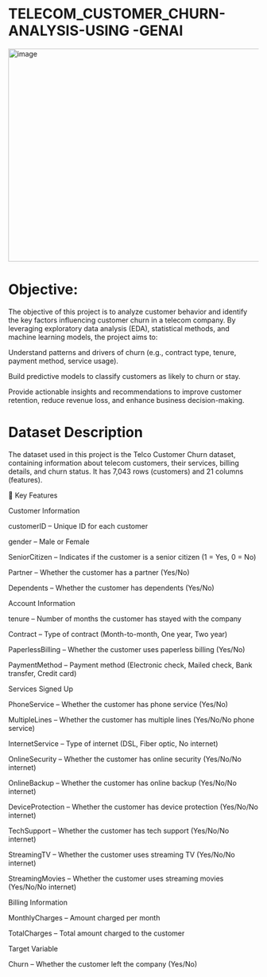 # TELECOM_CUSTOMER_CHURN-ANALYSIS-USING -GENAI
<img width="800" height="428" alt="image" src="https://github.com/user-attachments/assets/bf866f4a-6058-49b6-83b1-8b5a70b6955a" />

# Objective:
The objective of this project is to analyze customer behavior and identify the key factors influencing customer churn in a telecom company. By leveraging exploratory data analysis (EDA), statistical methods, and machine learning models, the project aims to:

Understand patterns and drivers of churn (e.g., contract type, tenure, payment method, service usage).

Build predictive models to classify customers as likely to churn or stay.

Provide actionable insights and recommendations to improve customer retention, reduce revenue loss, and enhance business decision-making.

# Dataset Description

The dataset used in this project is the Telco Customer Churn dataset, containing information about telecom customers, their services, billing details, and churn status. It has 7,043 rows (customers) and 21 columns (features).

🔑 Key Features

Customer Information

customerID – Unique ID for each customer

gender – Male or Female

SeniorCitizen – Indicates if the customer is a senior citizen (1 = Yes, 0 = No)

Partner – Whether the customer has a partner (Yes/No)

Dependents – Whether the customer has dependents (Yes/No)

Account Information

tenure – Number of months the customer has stayed with the company

Contract – Type of contract (Month-to-month, One year, Two year)

PaperlessBilling – Whether the customer uses paperless billing (Yes/No)

PaymentMethod – Payment method (Electronic check, Mailed check, Bank transfer, Credit card)

Services Signed Up

PhoneService – Whether the customer has phone service (Yes/No)

MultipleLines – Whether the customer has multiple lines (Yes/No/No phone service)

InternetService – Type of internet (DSL, Fiber optic, No internet)

OnlineSecurity – Whether the customer has online security (Yes/No/No internet)

OnlineBackup – Whether the customer has online backup (Yes/No/No internet)

DeviceProtection – Whether the customer has device protection (Yes/No/No internet)

TechSupport – Whether the customer has tech support (Yes/No/No internet)

StreamingTV – Whether the customer uses streaming TV (Yes/No/No internet)

StreamingMovies – Whether the customer uses streaming movies (Yes/No/No internet)

Billing Information

MonthlyCharges – Amount charged per month

TotalCharges – Total amount charged to the customer

Target Variable

Churn – Whether the customer left the company (Yes/No)
